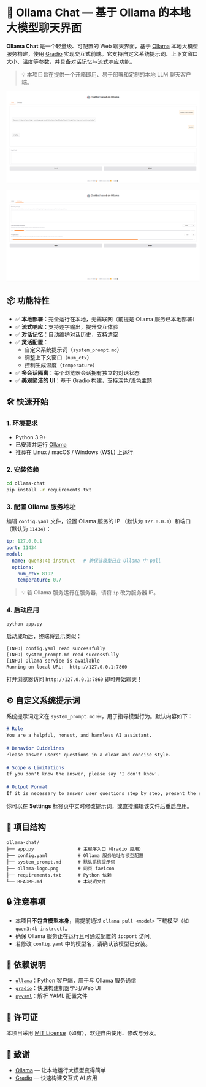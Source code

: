 # 🤖 Ollama Chat — 基于 Ollama 的本地大模型聊天界面

**Ollama Chat** 是一个轻量级、可配置的 Web 聊天界面，基于 [Ollama](https://ollama.com/) 本地大模型服务构建，使用 [Gradio](https://www.gradio.app/) 实现交互式前端。它支持自定义系统提示词、上下文窗口大小、温度等参数，并具备对话记忆与流式响应功能。

> 💡 本项目旨在提供一个开箱即用、易于部署和定制的本地 LLM 聊天客户端。

![chat](chat.png)

![settings](settings.png)

## 📦 功能特性

- ✅ **本地部署**：完全运行在本地，无需联网（前提是 Ollama 服务已本地部署）
- ✅ **流式响应**：支持逐字输出，提升交互体验
- ✅ **对话记忆**：自动维护对话历史，支持清空
- ✅ **灵活配置**：
  - 自定义系统提示词（`system_prompt.md`）
  - 调整上下文窗口（`num_ctx`）
  - 控制生成温度（`temperature`）
- ✅ **多会话隔离**：每个浏览器会话拥有独立的对话状态
- ✅ **美观简洁的 UI**：基于 Gradio 构建，支持深色/浅色主题

## 🛠️ 快速开始

### 1. 环境要求

- Python 3.9+
- 已安装并运行 [Ollama](https://ollama.com/)
- 推荐在 Linux / macOS / Windows (WSL) 上运行

### 2. 安装依赖

```bash
cd ollama-chat
pip install -r requirements.txt
```

### 3. 配置 Ollama 服务地址

编辑 `config.yaml` 文件，设置 Ollama 服务的 IP （默认为 `127.0.0.1`）和端口（默认为 `11434`）：

```yaml
ip: 127.0.0.1
port: 11434
model:
  name: qwen3:4b-instruct   # 确保该模型已在 Ollama 中 pull
  options:
    num_ctx: 8192
    temperature: 0.7
```

> 💡 若 Ollama 服务运行在服务器，请将 `ip` 改为服务器 IP。

### 4. 启动应用

```bash
python app.py
```

启动成功后，终端将显示类似：

```
[INFO] config.yaml read successfully
[INFO] system_prompt.md read successfully
[INFO] Ollama service is available
Running on local URL:  http://127.0.0.1:7860
```

打开浏览器访问 `http://127.0.0.1:7860` 即可开始聊天！

## ⚙️ 自定义系统提示词

系统提示词定义在 `system_prompt.md` 中，用于指导模型行为。默认内容如下：

```markdown
# Role
You are a helpful, honest, and harmless AI assistant.

# Behavior Guidelines
Please answer users' questions in a clear and concise style.

# Scope & Limitations
If you don't know the answer, please say 'I don't know'.

# Output Format
If it is necessary to answer user questions step by step, present the steps in a list form.
```

你可以在 **Settings** 标签页中实时修改提示词，或直接编辑该文件后重启应用。

## 📁 项目结构

```
ollama-chat/
├── app.py                # 主程序入口（Gradio 应用）
├── config.yaml           # Ollama 服务地址与模型配置
├── system_prompt.md      # 默认系统提示词
├── ollama-logo.png       # 网页 favicon
├── requirements.txt      # Python 依赖
└── README.md             # 本说明文件
```

## 🔒 注意事项

- 本项目**不包含模型本身**，需提前通过 `ollama pull <model>` 下载模型（如 `qwen3:4b-instruct`）。
- 确保 Ollama 服务正在运行且可通过配置的 `ip:port` 访问。
- 若修改 `config.yaml` 中的模型名，请确认该模型已安装。

## 🧩 依赖说明

- [`ollama`](https://github.com/ollama/ollama)：Python 客户端，用于与 Ollama 服务通信
- [`gradio`](https://gradio.app/)：快速构建机器学习/Web UI
- [`pyyaml`](https://pyyaml.org/)：解析 YAML 配置文件

## 📄 许可证

本项目采用 [MIT License](LICENSE)（如有），欢迎自由使用、修改与分发。

## 🙌 致谢

- [Ollama](https://ollama.com/) — 让本地运行大模型变得简单
- [Gradio](https://gradio.app/) — 快速构建交互式 AI 应用
